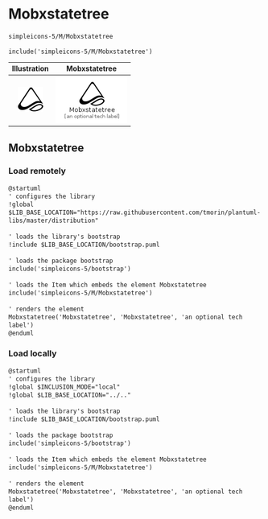 # Mobxstatetree


```text
simpleicons-5/M/Mobxstatetree
```

```text
include('simpleicons-5/M/Mobxstatetree')
```



| Illustration | Mobxstatetree |
| :---: | :---: |
| ![illustration for Illustration](../../simpleicons-5/M/Mobxstatetree.png) | ![illustration for Mobxstatetree](../../simpleicons-5/M/Mobxstatetree.Local.png) |




## Mobxstatetree

### Load remotely
```plantuml
@startuml
' configures the library
!global $LIB_BASE_LOCATION="https://raw.githubusercontent.com/tmorin/plantuml-libs/master/distribution"

' loads the library's bootstrap
!include $LIB_BASE_LOCATION/bootstrap.puml

' loads the package bootstrap
include('simpleicons-5/bootstrap')

' loads the Item which embeds the element Mobxstatetree
include('simpleicons-5/M/Mobxstatetree')

' renders the element
Mobxstatetree('Mobxstatetree', 'Mobxstatetree', 'an optional tech label')
@enduml
```

### Load locally
```plantuml
@startuml
' configures the library
!global $INCLUSION_MODE="local"
!global $LIB_BASE_LOCATION="../.."

' loads the library's bootstrap
!include $LIB_BASE_LOCATION/bootstrap.puml

' loads the package bootstrap
include('simpleicons-5/bootstrap')

' loads the Item which embeds the element Mobxstatetree
include('simpleicons-5/M/Mobxstatetree')

' renders the element
Mobxstatetree('Mobxstatetree', 'Mobxstatetree', 'an optional tech label')
@enduml
```

